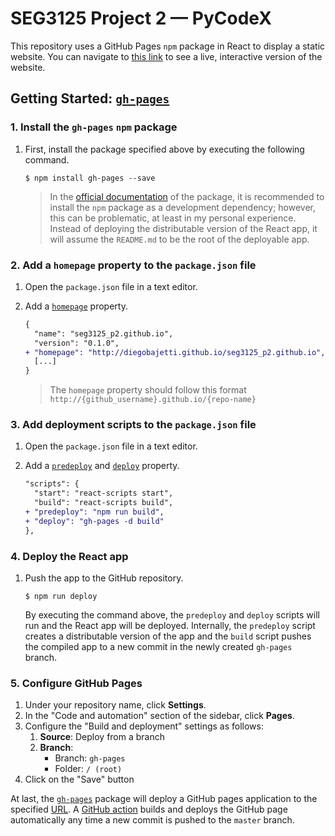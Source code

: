 # SEG3125 Project 2 — PyCodeX

This repository uses a GitHub Pages `npm` package in React to display a static website. You can navigate to [this link][live-website] to see a live, interactive version of the website.

## Getting Started: [`gh-pages`][gh-pages]

### 1. Install the `gh-pages` `npm` package

1. First, install the package specified above by executing the following command.

   ```shell
   $ npm install gh-pages --save
   ```

   > In the [official documentation][gh-pages] of the package, it is recommended to install the `npm` package as a development dependency; however, this can be problematic, at least in my personal experience. Instead of deploying the distributable version of the React app, it will assume the `README.md` to be the root of the deployable app.

### 2. Add a `homepage` property to the `package.json` file

1. Open the `package.json` file in a text editor.
1. Add a [`homepage`][package-json-example] property.

   ```diff
   {
     "name": "seg3125_p2.github.io",
     "version": "0.1.0",
   + "homepage": "http://diegobajetti.github.io/seg3125_p2.github.io",
     [...]
   }
   ```

   > The `homepage` property should follow this format `http://{github_username}.github.io/{repo-name}`

### 3. Add deployment scripts to the `package.json` file

1. Open the `package.json` file in a text editor.
1. Add a [`predeploy`][package-json-example] and [`deploy`][package-json-example] property.

   ```diff
   "scripts": {
     "start": "react-scripts start",
     "build": "react-scripts build",
   + "predeploy": "npm run build",
   + "deploy": "gh-pages -d build"
   },
   ```

### 4. Deploy the React app

1. Push the app to the GitHub repository.

   ```shell
   $ npm run deploy
   ```

   By executing the command above, the `predeploy` and `deploy` scripts will run and the React app will be deployed. Internally, the `predeploy` script creates a distributable version of the app and the `build` script pushes the compiled app to a new commit in the newly created `gh-pages` branch.

### 5. Configure GitHub Pages

1. Under your repository name, click **Settings**.
1. In the "Code and automation" section of the sidebar, click **Pages**.
1. Configure the "Build and deployment" settings as follows:
   1. **Source**: Deploy from a branch
   2. **Branch**:
      - Branch: `gh-pages`
      - Folder: `/ (root)`
1. Click on the "Save" button

At last, the [`gh-pages`][gh-pages] package will deploy a GitHub pages application to the specified [URL][live-website]. A [GitHub action][github-action] builds and deploys the GitHub page automatically any time a new commit is pushed to the `master` branch.

[live-website]: https://diegobajetti.github.io/seg3125_p2.github.io/
[gh-pages]: https://www.npmjs.com/package/gh-pages
[package-json-example]: https://github.com/diegobajetti/seg3125_p2.github.io/blob/master/package.json
[github-action]: https://github.com/diegobajetti/seg3125_p2.github.io/actions/runs/5434796911
